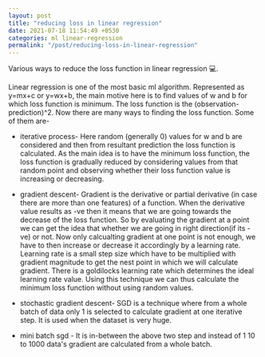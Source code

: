 ```yaml
---
layout: post
title: "reducing loss in linear regression"
date: 2021-07-18 11:54:49 +0530
categories: ml linear-regression
permalink: "/post/reducing-loss-in-linear-regression"
---
```


Various ways to reduce the loss function in linear regression 💻.

Linear regression is one of the most basic ml algorithm. Represented as y=mx+c or y=wx+b, the main motive here is to find values of w and b for which loss function is minimum. The loss function is the (observation-prediction)^2. Now there are many ways to finding the loss function. Some of them are-

- iterative process- Here random (generally 0) values for w and b are considered and then from resultant prediction the loss function is calculated. As the main idea is to have the minimum loss function, the loss function is gradually reduced by considering values from that random point and observing whether their loss function value is increasing or decreasing.

- gradient descent- Gradient is the derivative or partial derivative (in case there are more than one features) of a function. When the derivative value results as -ve then it means that we are going towards the decrease of the loss function. So by evaluating the gradient at a point we can get the idea that whether we are going in right direction(if its -ve) or not. Now only calcualting gradient at one point is not enough, we have to then increase or decrease it accordingly by a learning rate. Learning rate is a small step size which have to be multiplied with gradient magnitude to get the nest point in which we will calculate gradient. There is a goldilocks learning rate which determines the ideal learning rate value. Using this technique we can thus calculate the minimum loss function without using random values.

- stochastic gradient descent- SGD is a technique where from a whole batch of data only 1 is selected to calculate gradient at one iterative step. It is used when the dataset is very huge.

- mini batch sgd - It is in-between the above two step and instead of 1 10 to 1000 data's gradient are calculated from a whole batch.
